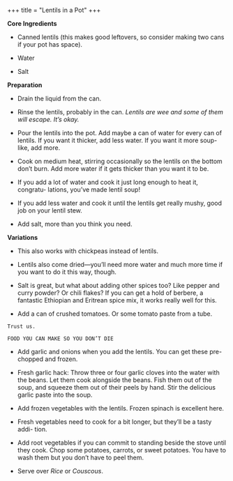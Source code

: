 +++
title = "Lentils in a Pot"
+++

**Core Ingredients**
- Canned lentils (this makes good leftovers, so consider making two cans if
your pot has space).

- Water

- Salt

**Preparation**
- Drain the liquid from the can.

- Rinse the lentils, probably in the can. _Lentils are wee and some of them will
escape. It’s okay._

- Pour the lentils into the pot. Add maybe a can of water for every can of
lentils. If you want it thicker, add less water. If you want it more soup-
like, add more.

- Cook on medium heat, stirring occasionally so the lentils on the bottom
don’t burn. Add more water if it gets thicker than you want it to be.

- If you add a lot of water and cook it just long enough to heat it, congratu-
lations, you’ve made lentil soup!

- If you add less water and cook it until the lentils get really mushy, good
job on your lentil stew.

- Add salt, more than you think you need.

**Variations**
- This also works with chickpeas instead of lentils.

- Lentils also come dried—you’ll need more water and much more time if
you want to do it this way, though.

- Salt is great, but what about adding other spices too? Like pepper and
curry powder? Or chili flakes? If you can get a hold of berbere, a fantastic
Ethiopian and Eritrean spice mix, it works really well for this.

- Add a can of crushed tomatoes. Or some tomato paste from a tube.

```
Trust us.
```

```
FOOD YOU CAN MAKE SO YOU DON’T DIE
```
- Add garlic and onions when you add the lentils. You can get these pre-
chopped and frozen.

- Fresh garlic hack: Throw three or four garlic cloves into the water with
the beans. Let them cook alongside the beans. Fish them out of the soup,
and squeeze them out of their peels by hand. Stir the delicious garlic
paste into the soup.

- Add frozen vegetables with the lentils. Frozen spinach is excellent here.

- Fresh vegetables need to cook for a bit longer, but they’ll be a tasty addi-
tion.

- Add root vegetables if you can commit to standing beside the stove until
they cook. Chop some potatoes, carrots, or sweet potatoes. You have to
wash them but you don’t have to peel them.

- Serve over _Rice_ or _Couscous_.